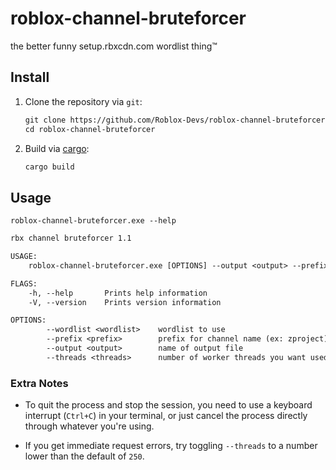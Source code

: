 # roblox-channel-bruteforcer

the better funny setup.rbxcdn.com wordlist thing:tm:
## Install

1. Clone the repository via `git`:

    ```txt
    git clone https://github.com/Roblox-Devs/roblox-channel-bruteforcer.git
    cd roblox-channel-bruteforcer
    ```
2. Build via [cargo](https://doc.rust-lang.org/cargo/getting-started/index.html):

    ```txt
    cargo build
    ```
## Usage
``roblox-channel-bruteforcer.exe --help``
```txt
rbx channel bruteforcer 1.1

USAGE:
    roblox-channel-bruteforcer.exe [OPTIONS] --output <output> --prefix <prefix> --wordlist <wordlist>

FLAGS:
    -h, --help       Prints help information
    -V, --version    Prints version information

OPTIONS:
        --wordlist <wordlist>    wordlist to use
        --prefix <prefix>        prefix for channel name (ex: zproject)
        --output <output>        name of output file
        --threads <threads>      number of worker threads you want used [default: 250]
```

### Extra Notes

* To quit the process and stop the session, you need to use a keyboard interrupt (`Ctrl+C`) in your terminal, or just cancel the process directly through whatever you're using.

* If you get immediate request errors, try toggling `--threads` to a number lower than the default of `250`.
